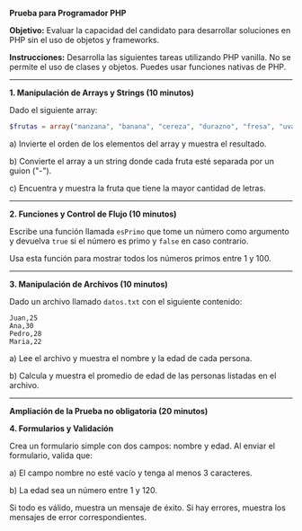 **Prueba para Programador PHP**

**Objetivo:** Evaluar la capacidad del candidato para desarrollar soluciones en PHP sin el uso de objetos y frameworks.

**Instrucciones:** Desarrolla las siguientes tareas utilizando PHP vanilla. No se permite el uso de clases y objetos. Puedes usar funciones nativas de PHP.

---

**1. Manipulación de Arrays y Strings (10 minutos)**

Dado el siguiente array:

```php
$frutas = array("manzana", "banana", "cereza", "durazno", "fresa", "uva");
```

a) Invierte el orden de los elementos del array y muestra el resultado.

b) Convierte el array a un string donde cada fruta esté separada por un guion ("-").

c) Encuentra y muestra la fruta que tiene la mayor cantidad de letras.

---

**2. Funciones y Control de Flujo (10 minutos)**

Escribe una función llamada `esPrimo` que tome un número como argumento y devuelva `true` si el número es primo y `false` en caso contrario.

Usa esta función para mostrar todos los números primos entre 1 y 100.

---

**3. Manipulación de Archivos (10 minutos)**

Dado un archivo llamado `datos.txt` con el siguiente contenido:

```
Juan,25
Ana,30
Pedro,28
Maria,22
```

a) Lee el archivo y muestra el nombre y la edad de cada persona.

b) Calcula y muestra el promedio de edad de las personas listadas en el archivo.

---

**Ampliación de la Prueba no obligatoria (20 minutos)**

**4. Formularios y Validación**

Crea un formulario simple con dos campos: nombre y edad. Al enviar el formulario, valida que:

a) El campo nombre no esté vacío y tenga al menos 3 caracteres.

b) La edad sea un número entre 1 y 120.

Si todo es válido, muestra un mensaje de éxito. Si hay errores, muestra los mensajes de error correspondientes.
